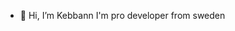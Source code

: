 - 👋 Hi, I’m Kebbann I'm pro developer from sweden

<!---
Kebbann/Kebbann is a ✨ special ✨ repository because its `README.md` (this file) appears on your GitHub profile.
You can click the Preview link to take a look at your changes.
--->
